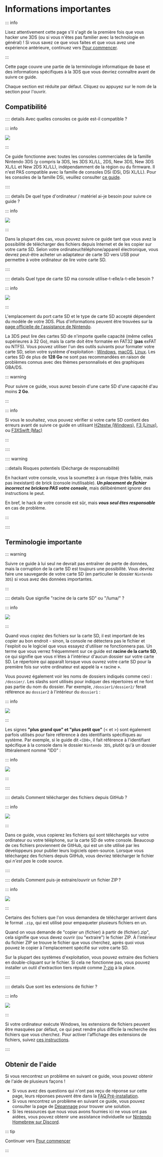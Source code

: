 # Informations importantes

::: info

Lisez attentivement cette page s'il s'agit de la première fois que vous hacker une 3DS (ou si vous n'êtes pas familier avec la technologie en général) ! Si vous savez ce que vous faites et que vous avez une expérience antérieure, continuez vers [Pour commencer](get-started).

:::

Cette page couvre une partie de la terminologie informatique de base et des informations spécifiques à la 3DS que vous devriez connaître avant de suivre ce guide.

Chaque section est réduite par défaut. Cliquez ou appuyez sur le nom de la section pour l'ouvrir.

## Compatibilité

:::: details Avec quelles consoles ce guide est-il compatible ?

::: info

![](/images/screenshots/onboarding/compatible.png)

:::

Ce guide fonctionne avec toutes les consoles commerciales de la famille Nintendo 3DS (y compris la 3DS, les 3DS XL/LL, 2DS, New 3DS, New 3DS XL/LL et New 2DS XL/LL), indépendamment de la région ou du firmware. Il n'est PAS compatible avec la famille de consoles DSi (DSi, DSi XL/LL). Pour les consoles de la famille DSi, veuillez consulter [ce guide](https://dsi.cfw.guide).

::::

:::: details De quel type d'ordinateur / matériel ai-je besoin pour suivre ce guide ?

::: info

![](/images/screenshots/onboarding/os.jpg)

:::

Dans la plupart des cas, vous pouvez suivre ce guide tant que vous avez la possibilité de télécharger des fichiers depuis Internet et de les copier sur votre carte SD. Selon votre ordinateur/téléphone/appareil électronique, vous devrez peut-être acheter un adaptateur de carte SD vers USB pour permettre à votre ordinateur de lire votre carte SD.

::::

:::: details Quel type de carte SD ma console utilise-t-elle/a-t-elle besoin ?

::: info

![](/images/screenshots/onboarding/sdcard.jpg)

:::

L'emplacement du port carte SD et le type de carte SD accepté dépendent du modèle de votre 3DS. Plus d'informations peuvent être trouvées sur la [page officielle de l'assistance de Nintendo](https://fr-americas-support.nintendo.com/app/answers/detail/a_id/271/~/how-to-insert-an-sd-card-or-microsd-card).

La 3DS peut lire des cartes SD de n'importe quelle capacité (même celles supérieures à 32 Go), mais la carte doit être formatée en FAT32 (**pas** exFAT ou NTFS). Vous pouvez utiliser l'un des outils suivants pour formater votre carte SD, selon votre système d'exploitation : [Windows](formatting-sd-\(windows\)), [macOS](formatting-sd-\(mac\)), [Linux](formatting-sd-\(linux\)). Les cartes SD de plus de **128 Go** ne sont pas recommandées en raison de problèmes connus avec des thèmes personnalisés et des graphiques GBA/DS.

::: warning

Pour suivre ce guide, vous aurez besoin d'une carte SD d'une capacité d'au moins **2 Go**.

:::

::: info

Si vous le souhaitez, vous pouvez vérifier si votre carte SD contient des erreurs avant de suivre ce guide en utilisant [H2testw (Windows)](h2testw-\(windows\)), [F3 (Linux)](f3-\(linux\)), ou [F3XSwift (Mac)](f3xswift-\(mac\))

:::

::::

:::: warning

:::details Risques potentiels (Décharge de responsabilité)

En hackant votre console, vous la soumettez à un risque (très faible, mais pas inexistant) de brick (console inutilisable). _**Un placement de fichier incorrect ne brickera PAS votre console**_, mais délibérément ignorer des instructions le peut.

En bref, le hack de votre console est sûr, mais _**vous seul êtes responsable**_ en cas de problème.

:::

::::

## Terminologie importante

::: warning

Suivre ce guide à lui seul ne devrait pas entraîner de perte de données, mais la corruption de la carte SD est toujours une possibilité. Vous devriez faire une sauvegarde de votre carte SD (en particulier le dossier `Nintendo 3DS`) si vous avez des données importantes.

:::

:::: details Que signifie "racine de la carte SD" ou "/luma/" ?

::: info

![](/images/screenshots/onboarding/sdroot.png)

:::

Quand vous copiez des fichiers sur la carte SD, il est important de les copier au bon endroit - sinon, la console ne détectera pas le fichier et l'exploit ou le logiciel que vous essayez d'utiliser ne fonctionnera pas. Un terme que vous verrez fréquemment sur ce guide est **racine de la carte SD**, ce qui signifie que vous n'êtes à l'intérieur d'aucun dossier sur votre carte SD. Le répertoire qui apparaît lorsque vous ouvrez votre carte SD pour la première fois sur votre ordinateur est appelé la « racine ».

Vous pouvez également voir les noms de dossiers indiqués comme ceci : `/dossier/`. Les slashs sont utilisés pour indiquer des répertoires et ne font pas partie du nom du dossier. Par exemple, `/dossier1/dossier2/` ferait référence au `dossier2` à l'intérieur du `dossier1` :

::: info

![](/images/screenshots/onboarding/folders.png)

:::

Les signes **"plus grand que" et "plus petit que"** (\< et \>) sont également parfois utilisés pour faire référence à des identifiants spécifiques au système. Par exemple, si le guide dit `<ID0>`, il fait référence à l'identifiant spécifique à la console dans le dossier `Nintendo 3DS`, plutôt qu'à un dossier littéralement nommé "ID0" :

::: info

![](/images/screenshots/onboarding/anglebrackets.png)

:::

::::

:::: details Comment télécharger des fichiers depuis GitHub ?

::: info

![](/images/screenshots/onboarding/github.png)

:::

Dans ce guide, vous copierez les fichiers qui sont téléchargés sur votre ordinateur ou votre téléphone, sur la carte SD de votre console. Beaucoup de ces fichiers proviennent de GitHub, qui est un site utilisé par les développeurs pour publier leurs logiciels open-source. Lorsque vous téléchargez des fichiers depuis GitHub, vous devriez télécharger le fichier qui _n'est pas_ le code source.

::::

:::: details Comment puis-je extraire/ouvrir un fichier ZIP ?

::: info

![](/images/screenshots/onboarding/zipfiles.png)

:::

Certains des fichiers que l'on vous demandera de télécharger arrivent dans le format `.zip`, qui est utilisé pour empaqueter plusieurs fichiers en un.

Quand on vous demande de "copier un (fichier) à partir de (fichier).zip", cela signifie que vous devez ouvrir (ou "extraire") le fichier ZIP. À l'intérieur du fichier ZIP se trouve le fichier que vous cherchez, après quoi vous pouvez le copier à l'emplacement spécifié sur votre carte SD.

Sur la plupart des systèmes d'exploitation, vous pouvez extraire des fichiers en double-cliquant sur le fichier. Si cela ne fonctionne pas, vous pouvez installer un outil d'extraction tiers réputé comme [7-zip](https://7-zip.org/) à la place.

::::

:::: details Que sont les extensions de fichier ?

::: info

![](/images/screenshots/onboarding/fileext.png)

:::

Si votre ordinateur exécute Windows, les extensions de fichiers peuvent être masquées par défaut, ce qui peut rendre plus difficile la recherche des fichiers que vous cherchez. Pour activer l'affichage des extensions de fichiers, suivez [ces instructions](file-extensions-\(windows\)).

::::

## Obtenir de l'aide

Si vous rencontrez un problème en suivant ce guide, vous pouvez obtenir de l'aide de plusieurs façons !

- Si vous avez des questions qui n'ont pas reçu de réponse sur cette page, leurs réponses peuvent être dans la [FAQ Pré-installation](faq#pre-installation-faq).
- Si vous rencontrez un problème en suivant ce guide, vous pouvez consulter la page de [Dépannage](troubleshooting) pour trouver une solution.
- Si les ressources que nous vous avons fournies ici ne vous ont pas aidées, vous pouvez obtenir une assistance individuelle sur [Nintendo Homebrew sur Discord](https://discord.gg/MWxPgEp).

::: tip

Continuer vers [Pour commencer](get-started)

:::
